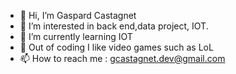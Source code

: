 - 👋 Hi, I’m Gaspard Castagnet
- 👀 I’m interested in back end,data project, IOT.
- 🌱 I’m currently learning IOT
- 💞️ Out of coding I like video games such as LoL
- 📫 How to reach me : gcastagnet.dev@gmail.com

<!---
deez-blip/deez-blip is a ✨ special ✨ repository because its `README.md` (this file) appears on your GitHub profile.
You can click the Preview link to take a look at your changes.
--->
